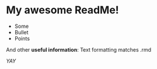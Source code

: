 # My awesome ReadMe!

- Some
- Bullet
- Points

And other **useful information**:
Text formatting matches .rmd

*YAY* 
